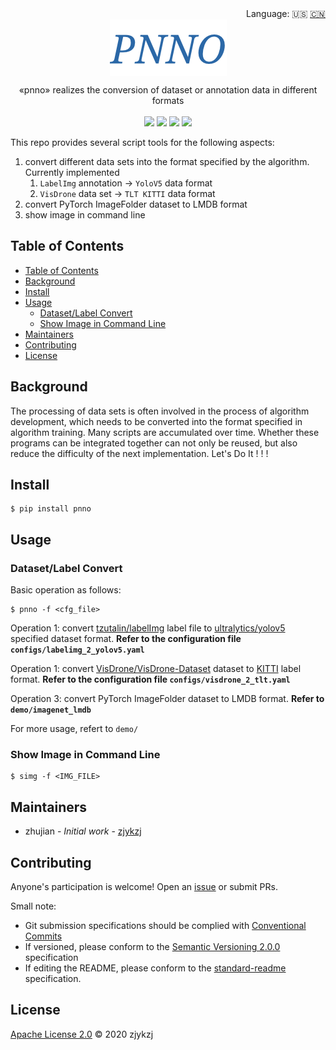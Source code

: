 <div align="right">
  Language:
    🇺🇸
  <a title="Chinese" href="./README.zh-CN.md">🇨🇳</a>
</div>

 <div align="center"><a title="" href="https://github.com/zjykzj/pnno"><img align="center" src="./imgs/PNNO.png"></a></div>

<p align="center">
  «pnno» realizes the conversion of dataset or annotation data in different formats
<br>
<br>
  <a href="https://github.com/RichardLitt/standard-readme"><img src="https://img.shields.io/badge/standard--readme-OK-green.svg?style=flat-square"></a>
  <a href="https://conventionalcommits.org"><img src="https://img.shields.io/badge/Conventional%20Commits-1.0.0-yellow.svg"></a>
  <a href="http://commitizen.github.io/cz-cli/"><img src="https://img.shields.io/badge/commitizen-friendly-brightgreen.svg"></a>
  <a href="https://pypi.org/project/pnno/"><img src="https://img.shields.io/badge/PYPI-PNNO-brightgreen"></a>
</p>

This repo provides several script tools for the following aspects:

1. convert different data sets into the format specified by the algorithm. Currently implemented
   1. `LabelImg` annotation -> `YoloV5` data format
   2. `VisDrone` data set -> `TLT KITTI` data format
2. convert PyTorch ImageFolder dataset to LMDB format
3. show image in command line

## Table of Contents

- [Table of Contents](#table-of-contents)
- [Background](#background)
- [Install](#install)
- [Usage](#usage)
  - [Dataset/Label Convert](#datasetlabel-convert)
  - [Show Image in Command Line](#show-image-in-command-line)
- [Maintainers](#maintainers)
- [Contributing](#contributing)
- [License](#license)

## Background

The processing of data sets is often involved in the process of algorithm development, which needs to be converted into the format specified in algorithm training. Many scripts are accumulated over time. Whether these programs can be integrated together can not only be reused, but also reduce the difficulty of the next implementation. Let's Do It ! ! !

## Install

```
$ pip install pnno
```

## Usage

### Dataset/Label Convert

Basic operation as follows:

```
$ pnno -f <cfg_file>
```

Operation 1: convert [ tzutalin/labelImg](https://github.com/tzutalin/labelImg) label file to [ ultralytics/yolov5](https://github.com/ultralytics/yolov5)  specified dataset format. **Refer to the configuration file `configs/labelimg_2_yolov5.yaml`**

Operation 1: convert [ VisDrone/VisDrone-Dataset](https://github.com/VisDrone/VisDrone-Dataset) dataset to [KITTI](http://www.cvlibs.net/datasets/kitti/eval_object.php?obj_benchmark=2d) label format. **Refer to the configuration file `configs/visdrone_2_tlt.yaml`**

Operation 3: convert PyTorch ImageFolder dataset to LMDB format. **Refer to `demo/imagenet_lmdb`**

For more usage, refert to `demo/`

### Show Image in Command Line

```
$ simg -f <IMG_FILE>
```

## Maintainers

* zhujian - *Initial work* - [zjykzj](https://github.com/zjykzj)

## Contributing

Anyone's participation is welcome! Open an [issue](https://github.com/zjykzj/pnno/issues) or submit PRs.

Small note:

* Git submission specifications should be complied with [Conventional Commits](https://www.conventionalcommits.org/en/v1.0.0-beta.4/)
* If versioned, please conform to the [Semantic Versioning 2.0.0](https://semver.org) specification
* If editing the README, please conform to the [standard-readme](https://github.com/RichardLitt/standard-readme) specification.

## License

[Apache License 2.0](LICENSE) © 2020 zjykzj